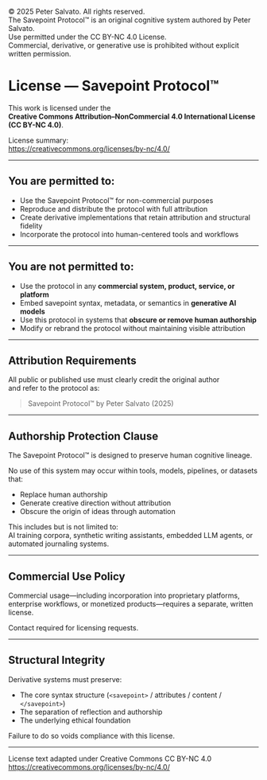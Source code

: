 © 2025 Peter Salvato. All rights reserved.  
The Savepoint Protocol™ is an original cognitive system authored by Peter Salvato.  
Use permitted under the CC BY-NC 4.0 License.  
Commercial, derivative, or generative use is prohibited without explicit written permission.

# License — Savepoint Protocol™

This work is licensed under the  
**Creative Commons Attribution–NonCommercial 4.0 International License (CC BY-NC 4.0)**.

License summary:  
https://creativecommons.org/licenses/by-nc/4.0/

---

## You are permitted to:

- Use the Savepoint Protocol™ for non-commercial purposes
- Reproduce and distribute the protocol with full attribution
- Create derivative implementations that retain attribution and structural fidelity
- Incorporate the protocol into human-centered tools and workflows

---

## You are not permitted to:

- Use the protocol in any **commercial system, product, service, or platform**
- Embed savepoint syntax, metadata, or semantics in **generative AI models**
- Use this protocol in systems that **obscure or remove human authorship**
- Modify or rebrand the protocol without maintaining visible attribution

---

## Attribution Requirements

All public or published use must clearly credit the original author  
and refer to the protocol as:

> Savepoint Protocol™ by Peter Salvato (2025)

---

## Authorship Protection Clause

The Savepoint Protocol™ is designed to preserve human cognitive lineage.

No use of this system may occur within tools, models, pipelines, or datasets that:

- Replace human authorship
- Generate creative direction without attribution
- Obscure the origin of ideas through automation

This includes but is not limited to:  
AI training corpora, synthetic writing assistants, embedded LLM agents, or automated journaling systems.

---

## Commercial Use Policy

Commercial usage—including incorporation into proprietary platforms, enterprise workflows, or monetized products—requires a separate, written license.

Contact required for licensing requests.

---

## Structural Integrity

Derivative systems must preserve:

- The core syntax structure (`<savepoint>` / attributes / content / `</savepoint>`)
- The separation of reflection and authorship
- The underlying ethical foundation

Failure to do so voids compliance with this license.

---

License text adapted under Creative Commons CC BY-NC 4.0  
https://creativecommons.org/licenses/by-nc/4.0/